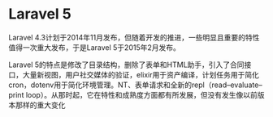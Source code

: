 # Laravel 5

Laravel 4.3计划于2014年11月发布，但随着开发的推进，一些明显且重要的特性值得一次重大发布，于是Laravel 5于2015年2月发布。

Laravel 5的特点是修改了目录结构，删除了表单和HTML助手，引入了合同接口，大量新视图，用户社交媒体的验证，elixir用于资产编译，计划任务用于简化cron，dotenv用于简化环境管理。NT、表单请求和全新的repl（read–evaluate–print loop）。从那时起，它在特性和成熟度方面都有所发展，但没有发生像以前版本那样的重大变化

